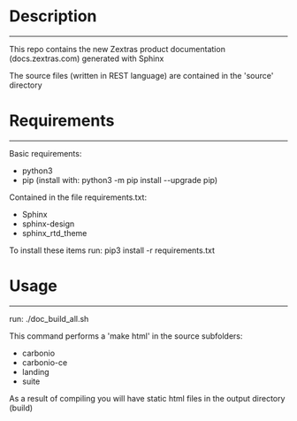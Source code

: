 Description
==========
* * *
This repo contains the new Zextras product documentation (docs.zextras.com) generated with Sphinx

The source files (written in REST language) are contained in the 'source' directory

Requirements
==========
* * *
Basic requirements:

- python3
- pip (install with: python3 -m pip install --upgrade pip)

Contained in the file requirements.txt:

- Sphinx
- sphinx-design
- sphinx_rtd_theme

To install these items run: pip3 install -r requirements.txt

Usage
=====
* * *
run: ./doc_build_all.sh

This command performs a 'make html' in the source subfolders:

- carbonio
- carbonio-ce
- landing
- suite

As a result of compiling you will have static html files in the output directory (build)